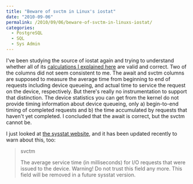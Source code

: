 ```yaml
---
title: "Beware of svctm in Linux's iostat"
date: "2010-09-06"
permalink: /2010/09/06/beware-of-svctm-in-linuxs-iostat/
categories:
  - PostgreSQL
  - SQL
  - Sys Admin
---
```

I've been studying the source of iostat again and trying to understand whether all of its [calculations I explained here][1] are valid and correct. Two of the columns did not seem consistent to me. The await and svctm columns are supposed to measure the average time from beginning to end of requests including device queueing, and actual time to service the request on the device, respectively. But there's really no instrumentation to support that distinction. The device statistics you can get from the kernel do not provide timing information about device queueing, only a) begin-to-end timing of completed requests and b) the time accumulated by requests that haven't yet completed. I concluded that the await is correct, but the svctm cannot be.

I just looked at [the sysstat website][2], and it has been updated recently to warn about this, too:

> svctm
> 
> The average service time (in milliseconds) for I/O requests that were issued to the device. Warning! Do not trust this field any more. This field will be removed in a future sysstat version.

 [1]: http://www.xaprb.com/blog/2010/01/09/how-linux-iostat-computes-its-results/
 [2]: http://sebastien.godard.pagesperso-orange.fr/
